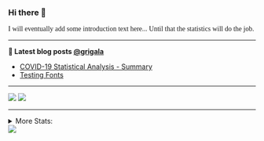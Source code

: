 ### Hi there 👋

<link href="https://fonts.googleapis.com/css?family=Arvo|Josefin+Sans|Lato|Lobster|Lobster+Two|Lora|Maven+Pro|Merriweather|Montserrat|Oxygen|Playfair+Display|Raleway|Raleway+Dots|Ubuntu&display=swap" rel="stylesheet">

<p style="font-family: Lobster">
I will eventually add some introduction text here... Until that the statistics will do the job. 
</p>

<!--
**grigala/grigala** is a ✨ _special_ ✨ repository because its `README.md` (this file) appears on your GitHub profile.

Here are some ideas to get you started:

- 🔭 I’m currently working on ...
- 🌱 I’m currently learning ...
- 👯 I’m looking to collaborate on ...
- 🤔 I’m looking for help with ...
- 💬 Ask me about ...
- 📫 How to reach me: ...
- 😄 Pronouns: ...
- ⚡ Fun fact: ...
-->

---

**📕 Latest blog posts [@grigala](https://grigala.github.io/blog/)**
<!-- BLOG-POST-LIST:START -->
- [COVID-19 Statistical Analysis - Summary](https://grigala.github.io/posts/2020/03/covid-19/)
- [Testing Fonts](https://grigala.github.io/posts/2019/12/testing-fonts/)
<!-- BLOG-POST-LIST:END -->

 ---
 
![](https://grigala-stats.vercel.app/api?username=grigala&count_private=true&show_icons=true&line_height=21&title_color=009930&icon_color=009930) ![](https://grigala-stats.vercel.app/api/top-langs/?username=grigala&layout=compact&title_color=009930)

<!-- images are not the same line
<p align = "center">
    <img src="https://github-readme-stats.vercel.app/api?username=grigala&count_private=true&show_icons=true&theme=dark&line_height=33" width="48%">
    <img src="https://github-readme-stats.vercel.app/api/top-langs/?username=grigala&layout=compact&theme=dark" width="48%">
</p> -->

---
<details>
<summary> More Stats: </summary>
  
<!--START_SECTION:waka-->
📊 **This Week I Spend My Time On** 

```text
⌚︎ Time zone: Europe/Zurich

💬 Programming Languages: 
Java                     4 hrs 18 mins       ███████████░░░░░░░░░░░░░░   45.53% 
Go                       1 hr 24 mins        ███░░░░░░░░░░░░░░░░░░░░░░   14.86% 
Markdown                 1 hr 18 mins        ███░░░░░░░░░░░░░░░░░░░░░░   13.9% 
CSS                      28 mins             █░░░░░░░░░░░░░░░░░░░░░░░░   5.01% 
TypeScript               23 mins             █░░░░░░░░░░░░░░░░░░░░░░░░   4.11%

🔥 Code Editors: 
IntelliJ                 6 hrs 56 mins       ██████████████████░░░░░░░   73.24% 
WebStorm                 2 hrs 5 mins        █████░░░░░░░░░░░░░░░░░░░░   22.14% 
Android Studio           16 mins             ░░░░░░░░░░░░░░░░░░░░░░░░░   2.9% 
VS Code                  9 mins              ░░░░░░░░░░░░░░░░░░░░░░░░░   1.72%

💻 Operating System: 
Windows                  8 hrs 34 mins       ██████████████████████░░░   90.55% 
Linux                    44 mins             ██░░░░░░░░░░░░░░░░░░░░░░░   7.8% 
Mac                      9 mins              ░░░░░░░░░░░░░░░░░░░░░░░░░   1.66%

```

**I Mostly Code in C++** 

```text
C++                      2 repos             ██░░░░░░░░░░░░░░░░░░░░░░░   9.09% 
Python                   2 repos             ██░░░░░░░░░░░░░░░░░░░░░░░   9.09% 
Java                     2 repos             ██░░░░░░░░░░░░░░░░░░░░░░░   9.09% 
Scala                    2 repos             ██░░░░░░░░░░░░░░░░░░░░░░░   9.09% 
TeX                      2 repos             ██░░░░░░░░░░░░░░░░░░░░░░░   9.09%

```



<!--END_SECTION:waka-->

![My Code::Stats history graph](https://codestats-readme.wegfan.cn/history-graph/grigala)
---
</details>

<img src="https://komarev.com/ghpvc/?username=grigala&color=009930"/>

<!-- an additional pinned repositiroes -->
<!-- ![ReadMe Card](https://grigala-stats.vercel.app/api/pin/?username=grigala&repo=3DMMDepthFitting&title_color=008800) -->
